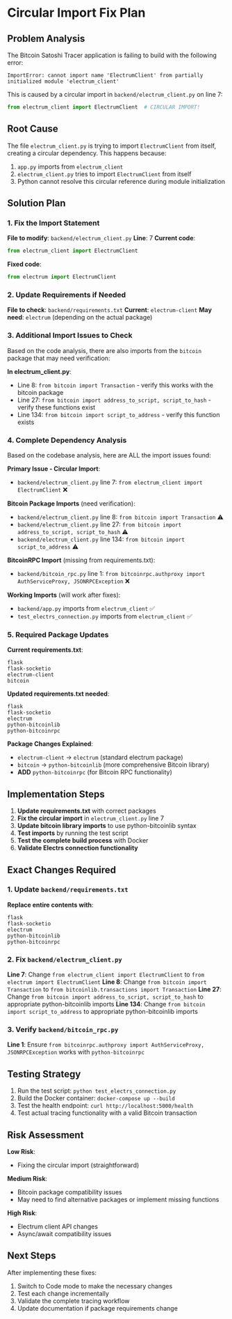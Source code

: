 # Circular Import Fix Plan

## Problem Analysis

The Bitcoin Satoshi Tracer application is failing to build with the following error:
```
ImportError: cannot import name 'ElectrumClient' from partially initialized module 'electrum_client'
```

This is caused by a circular import in `backend/electrum_client.py` on line 7:
```python
from electrum_client import ElectrumClient  # CIRCULAR IMPORT!
```

## Root Cause

The file `electrum_client.py` is trying to import `ElectrumClient` from itself, creating a circular dependency. This happens because:

1. `app.py` imports from `electrum_client`
2. `electrum_client.py` tries to import `ElectrumClient` from itself
3. Python cannot resolve this circular reference during module initialization

## Solution Plan

### 1. Fix the Import Statement

**File to modify**: `backend/electrum_client.py`
**Line**: 7
**Current code**:
```python
from electrum_client import ElectrumClient
```
**Fixed code**:
```python
from electrum import ElectrumClient
```

### 2. Update Requirements if Needed

**File to check**: `backend/requirements.txt`
**Current**: `electrum-client`
**May need**: `electrum` (depending on the actual package)

### 3. Additional Import Issues to Check

Based on the code analysis, there are also imports from the `bitcoin` package that may need verification:

**In electrum_client.py**:
- Line 8: `from bitcoin import Transaction` - verify this works with the bitcoin package
- Line 27: `from bitcoin import address_to_script, script_to_hash` - verify these functions exist
- Line 134: `from bitcoin import script_to_address` - verify this function exists

### 4. Complete Dependency Analysis

Based on the codebase analysis, here are ALL the import issues found:

**Primary Issue - Circular Import**:
- `backend/electrum_client.py` line 7: `from electrum_client import ElectrumClient` ❌

**Bitcoin Package Imports** (need verification):
- `backend/electrum_client.py` line 8: `from bitcoin import Transaction` ⚠️
- `backend/electrum_client.py` line 27: `from bitcoin import address_to_script, script_to_hash` ⚠️
- `backend/electrum_client.py` line 134: `from bitcoin import script_to_address` ⚠️

**BitcoinRPC Import** (missing from requirements.txt):
- `backend/bitcoin_rpc.py` line 1: `from bitcoinrpc.authproxy import AuthServiceProxy, JSONRPCException` ❌

**Working Imports** (will work after fixes):
- `backend/app.py` imports from `electrum_client` ✅
- `test_electrs_connection.py` imports from `electrum_client` ✅

### 5. Required Package Updates

**Current requirements.txt**:
```
flask
flask-socketio
electrum-client
bitcoin
```

**Updated requirements.txt needed**:
```
flask
flask-socketio
electrum
python-bitcoinlib
python-bitcoinrpc
```

**Package Changes Explained**:
- `electrum-client` → `electrum` (standard electrum package)
- `bitcoin` → `python-bitcoinlib` (more comprehensive Bitcoin library)
- **ADD** `python-bitcoinrpc` (for Bitcoin RPC functionality)

## Implementation Steps

1. **Update requirements.txt** with correct packages
2. **Fix the circular import** in `electrum_client.py` line 7
3. **Update bitcoin library imports** to use python-bitcoinlib syntax
4. **Test imports** by running the test script
5. **Test the complete build process** with Docker
6. **Validate Electrs connection functionality**

## Exact Changes Required

### 1. Update `backend/requirements.txt`
**Replace entire contents with**:
```
flask
flask-socketio
electrum
python-bitcoinlib
python-bitcoinrpc
```

### 2. Fix `backend/electrum_client.py`
**Line 7**: Change `from electrum_client import ElectrumClient` to `from electrum import ElectrumClient`
**Line 8**: Change `from bitcoin import Transaction` to `from bitcoinlib.transactions import Transaction`
**Line 27**: Change `from bitcoin import address_to_script, script_to_hash` to appropriate python-bitcoinlib imports
**Line 134**: Change `from bitcoin import script_to_address` to appropriate python-bitcoinlib imports

### 3. Verify `backend/bitcoin_rpc.py`
**Line 1**: Ensure `from bitcoinrpc.authproxy import AuthServiceProxy, JSONRPCException` works with `python-bitcoinrpc`

## Testing Strategy

1. Run the test script: `python test_electrs_connection.py`
2. Build the Docker container: `docker-compose up --build`
3. Test the health endpoint: `curl http://localhost:5000/health`
4. Test actual tracing functionality with a valid Bitcoin transaction

## Risk Assessment

**Low Risk**:
- Fixing the circular import (straightforward)

**Medium Risk**:  
- Bitcoin package compatibility issues
- May need to find alternative packages or implement missing functions

**High Risk**:
- Electrum client API changes
- Async/await compatibility issues

## Next Steps

After implementing these fixes:
1. Switch to Code mode to make the necessary changes
2. Test each change incrementally
3. Validate the complete tracing workflow
4. Update documentation if package requirements change